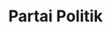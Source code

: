 ---
id: 69
title : Partai Politik
linkurl: https://kutt.it/1ByToK
fitur: aspekpajak
category: aspekpajak
createdTime : 31/07/2019
modifiedTime : 26/12/2019
topik: Versi Lengkap
---